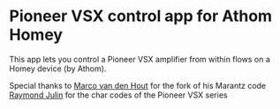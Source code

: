 # Pioneer VSX control app for Athom Homey

This app lets you control a Pioneer VSX amplifier from within flows on a Homey device (by Athom).

Special thanks to 
[Marco van den Hout](https://github.com/hilvarenbeek) for the fork of his Marantz code
[Raymond Julin](http://raymondjulin.com/2012/07/15/remote-control-your-pioneer-vsx-receiver-over-telnet/) for the char codes of the Pioneer VSX series
